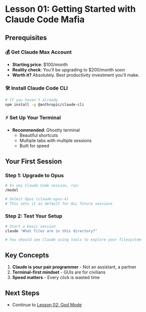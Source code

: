 # Lesson 01: Getting Started with Claude Code Mafia

## Prerequisites

### 💰 Get Claude Max Account
- **Starting price**: $100/month
- **Reality check**: You'll be upgrading to $200/month soon
- **Worth it?** Absolutely. Best productivity investment you'll make.

### 🛠️ Install Claude Code CLI
```bash
# If you haven't already
npm install -g @anthropic/claude-cli
```

### ⚡ Set Up Your Terminal
- **Recommended**: Ghostty terminal
  - Beautiful shortcuts
  - Multiple tabs with multiple sessions
  - Built for speed

## Your First Session

### Step 1: Upgrade to Opus
```bash
# In any Claude Code session, run:
/model

# Select Opus (claude-opus-4)
# This sets it as default for ALL future sessions
```

### Step 2: Test Your Setup
```bash
# Start a basic session
claude "What files are in this directory?"

# You should see Claude using tools to explore your filesystem
```

## Key Concepts

1. **Claude is your pair programmer** - Not an assistant, a partner
2. **Terminal-first mindset** - GUIs are for civilians
3. **Speed matters** - Every click is wasted time

## Next Steps
- Continue to [Lesson 02: God Mode](../02-god-mode/README.md)